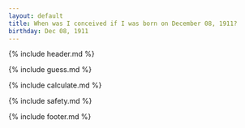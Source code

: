 ```yaml
---
layout: default
title: When was I conceived if I was born on December 08, 1911?
birthday: Dec 08, 1911
---
```


{% include header.md %}

{% include guess.md %}

{% include calculate.md %}

{% include safety.md %}

{% include footer.md %}




